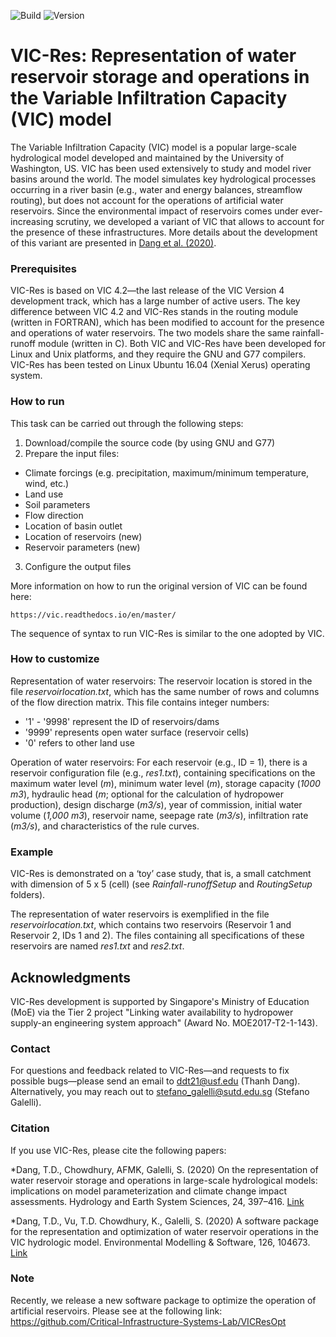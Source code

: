  ![Build](https://img.shields.io/badge/VIC--Res-developing-orange) ![Version](https://img.shields.io/badge/version-1.0-blue)

# VIC-Res: Representation of water reservoir storage and operations in the Variable Infiltration Capacity (VIC) model

The Variable Infiltration Capacity (VIC) model is a popular large-scale hydrological model developed and maintained by the University of Washington, US. VIC has been used extensively to study and model river basins around the world. The model simulates key hydrological processes occurring in a river basin (e.g., water and energy balances, streamflow routing), but does not account for the operations of artificial water reservoirs. Since the environmental impact of reservoirs comes under ever-increasing scrutiny, we developed a variant of VIC that allows to account for the presence of these infrastructures. More details about the development of this variant are presented in [Dang et al. (2020)](https://hess.copernicus.org/articles/24/397/2020/hess-24-397-2020.html).

### Prerequisites

VIC-Res is based on VIC 4.2—the last release of the VIC Version 4 development track, which has a large number of active users. The key difference between VIC 4.2 and VIC-Res stands in the routing module (written in FORTRAN), which has been modified to account for the presence and operations of water reservoirs. The two models share the same rainfall-runoff module (written in C). Both VIC and VIC-Res have been developed for Linux and Unix platforms, and they require the GNU and G77 compilers. VIC-Res has been tested on Linux Ubuntu 16.04 (Xenial Xerus) operating system.

### How to run

This task can be carried out through the following steps:
1. Download/compile the source code (by using GNU and G77)
2. Prepare the input files:
* Climate forcings (e.g. precipitation, maximum/minimum temperature, wind, etc.)
* Land use
* Soil parameters
* Flow direction
* Location of basin outlet
* Location of reservoirs (new)
* Reservoir parameters (new)
3. Configure the output files

More information on how to run the original version of VIC can be found here:
```
https://vic.readthedocs.io/en/master/
```
The sequence of syntax to run VIC-Res is similar to the one adopted by VIC.

### How to customize

Representation of water reservoirs:
The reservoir location is stored in the file *reservoirlocation.txt*, which has the same number of rows and columns of the flow direction matrix. This file contains integer numbers:
* '1' - '9998' represent the ID of reservoirs/dams
* '9999' represents open water surface (reservoir cells)
* '0' refers to other land use

Operation of water reservoirs:
For each reservoir (e.g., ID = 1), there is a reservoir configuration file (e.g., *res1.txt*), containing specifications on the maximum water level (*m*), minimum water level (*m*), storage capacity (*1000 m3*), hydraulic head (*m*; optional for the calculation of hydropower production), design discharge (*m3/s*), year of commission, initial water volume (*1,000 m3*), reservoir name, seepage rate (*m3/s*), infiltration rate (*m3/s*), and characteristics of the rule curves. 

### Example 

VIC-Res is demonstrated on a ‘toy’ case study, that is, a small catchment with dimension of 5 x 5 (cell) (see *Rainfall-runoffSetup* and *RoutingSetup* folders). 

The representation of water reservoirs is exemplified in the file *reservoirlocation.txt*, which contains two reservoirs (Reservoir 1 and Reservoir 2, IDs 1 and 2). The files containing all specifications of these reservoirs are named *res1.txt* and *res2.txt*.

## Acknowledgments

VIC-Res development is supported by Singapore's Ministry of Education (MoE) via the Tier 2 project "Linking water availability to hydropower supply-an engineering system approach" (Award No. MOE2017-T2-1-143).

### Contact

For questions and feedback related to VIC-Res—and requests to fix possible bugs—please send an email to ddt21@usf.edu (Thanh Dang). Alternatively, you may reach out to stefano_galelli@sutd.edu.sg (Stefano Galelli).

### Citation

If you use VIC-Res, please cite the following papers:

*Dang, T.D., Chowdhury, AFMK, Galelli, S. (2020) On the representation of water reservoir storage and operations in large-scale hydrological models: implications on model parameterization and climate change impact assessments. Hydrology and Earth System Sciences, 24, 397–416. [Link](https://hess.copernicus.org/articles/24/397/2020/hess-24-397-2020.html)

*Dang, T.D., Vu, T.D. Chowdhury, K., Galelli, S. (2020) A software package for the representation and optimization of water reservoir operations in the VIC hydrologic model. Environmental Modelling & Software, 126, 104673. [Link](https://www.sciencedirect.com/science/article/abs/pii/S1364815219310291?via%3Dihub)

### Note

Recently, we release a new software package to optimize the operation of artificial reservoirs. Please see at the following link: https://github.com/Critical-Infrastructure-Systems-Lab/VICResOpt
